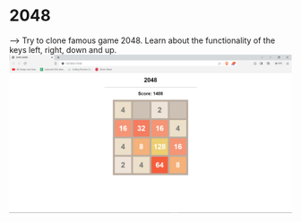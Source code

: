 # 2048
--> Try to clone famous game 2048. Learn about the functionality of the keys left, right, down and up.  
![alt text](2048.PNG)
